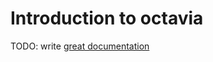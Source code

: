 # Introduction to octavia

TODO: write [great documentation](http://jacobian.org/writing/what-to-write/)
